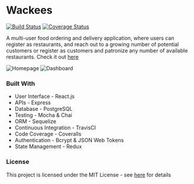 # Wackees
[![Build Status](https://travis-ci.org/MlkMahmud/Wackees.svg?branch=ci)](https://travis-ci.org/MlkMahmud/Wackees) [![Coverage Status](https://coveralls.io/repos/github/MlkMahmud/Wackees/badge.svg?branch=ci)](https://coveralls.io/github/MlkMahmud/Wackees?branch=ci)

A multi-user food ordering and delivery application, where users can register as restaurants, and reach out to a growing number of potential customers or register as customers and patronize any number of available restaurants. Check it out [here](https://www.wackees.herokuapp.com)

![Homepage](https://res.cloudinary.com/mlkmahmud/image/upload/v1566142910/Screenshot_71_e6ivhu.png)
![Dashboard](https://res.cloudinary.com/mlkmahmud/image/upload/v1566142996/Screenshot_72_uygm99.png)

### Built With
* User Interface - React.js
* APIs - Express
* Database - PostgreSQL
* Testing - Mocha & Chai
* ORM - Sequelize
* Continuous Integration - TravisCI
* Code Coverage - Coveralls
* Authentication - Bcrypt & JSON Web Tokens
* State Management - Redux

### License
This project is licensed under the MIT License - see [here](https://opensource.org/licenses/MIT) for details
